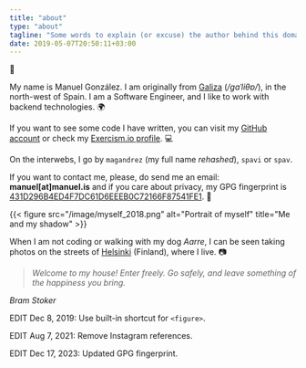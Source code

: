 ```yaml
---
title: "about"
type: "about"
tagline: "Some words to explain (or excuse) the author behind this domain."
date: 2019-05-07T20:50:11+03:00
---
```

:wave:

My name is Manuel González. I am originally from [Galiza](https://en.wikipedia.org/wiki/Galicia_(Spain)) (_/ɡaˈliθɐ/_), in the north-west of Spain. I am a Software Engineer, and I like to work with backend technologies. :earth_africa:
 
If you want to see some code I have written, you can visit my [GitHub account](https://github.com/magandrez "github.com/magandrez") or check my [Exercism.io profile](https://exercism.io/profiles/magandrez).  :computer:

On the interwebs, I go by `magandrez` (my full name _rehashed_), `spavi` or `spav`.

If you want to contact me, please, do send me an email: **manuel[at]manuel.is**
and if you care about privacy, my GPG fingerprint is
[431D296B4ED4F7DC61D6EEEB0C72166F87541FE1](/pgp/manuel.gpg). :email:

{{< figure src="/image/myself_2018.png" alt="Portrait of myself" title="Me and my shadow" >}}

When I am not coding or walking with my dog _Aarre_, I can be seen taking photos on the streets of [Helsinki](https://www.myhelsinki.fi/en "MyHelsinki is the entry portal for Helsinki's events.") (Finland), where I live. :camera:

> _Welcome to my house! Enter freely. Go safely, and leave something of the happiness you bring._

_Bram Stoker_

EDIT Dec 8, 2019: Use built-in shortcut for `<figure>`.

EDIT Aug 7, 2021: Remove Instagram references.

EDIT Dec 17, 2023: Updated GPG fingerprint.
